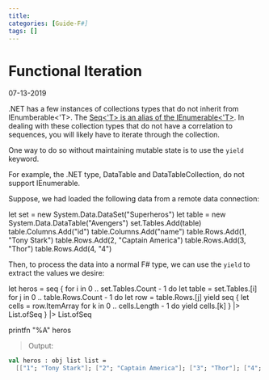 ```yaml
---
title: 
categories: [Guide-F#]
tags: []
---
```


# Functional Iteration
07-13-2019

.NET has a few instances of collections types that do not inherit from IEnumberable<'T>.  The [Seq<'T> is an alias of the IEnumerable<'T>](https://docs.microsoft.com/en-us/dotnet/fsharp/language-reference/sequences).  In dealing with these collection types that do not have a correlation to sequences, you will likely have to iterate through the collection.

One way to do so without maintaining mutable state is to use the `yield` keyword.

For example, the .NET type, DataTable and DataTableCollection, do not support IEnumerable.

Suppose, we had loaded the following data from a remote data connection:


let set = new System.Data.DataSet("Superheros")
let table = new System.Data.DataTable("Avengers")
set.Tables.Add(table)
table.Columns.Add("id")
table.Columns.Add("name")
table.Rows.Add(1, "Tony Stark")
table.Rows.Add(2, "Captain America")
table.Rows.Add(3, "Thor")
table.Rows.Add(4, "4")


Then, to process the data into a normal F# type, we can use the `yield` to extract the values we desire:


let heros = 
    seq { 
        for i in 0 .. set.Tables.Count - 1 do 
            let table = set.Tables.[i]
            for j in 0 .. table.Rows.Count - 1 do
                let row = table.Rows.[j]
                yield 
                    seq { 
                        let cells = row.ItemArray
                        for k in 0 .. cells.Length - 1 do
                            yield cells.[k] }
                    |> List.ofSeq
        }
    |> List.ofSeq

printfn "%A" heros


> Output:
```fsharp
val heros : obj list list =
  [["1"; "Tony Stark"]; ["2"; "Captain America"]; ["3"; "Thor"]; ["4"; "4"]]
```
